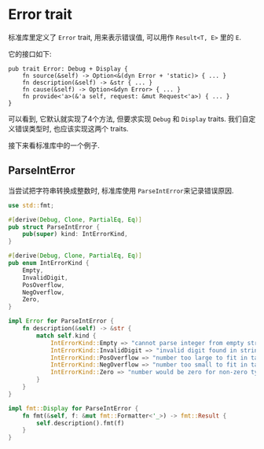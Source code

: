 # Error trait

标准库里定义了 `Error` trait, 用来表示错误值, 可以用作 `Result<T, E>` 里的 `E`.

它的接口如下:

```rust, no_run
pub trait Error: Debug + Display {
    fn source(&self) -> Option<&(dyn Error + 'static)> { ... }
    fn description(&self) -> &str { ... }
    fn cause(&self) -> Option<&dyn Error> { ... }
    fn provide<'a>(&'a self, request: &mut Request<'a>) { ... }
}
```

可以看到, 它默认就实现了4个方法, 但要求实现 `Debug` 和 `Display` traits. 我们自定义错误类型时,
也应该实现这两个 traits.

接下来看标准库中的一个例子.

## ParseIntError

当尝试把字符串转换成整数时, 标准库使用 `ParseIntError`来记录错误原因.

```rust
use std::fmt;

#[derive(Debug, Clone, PartialEq, Eq)]
pub struct ParseIntError {
    pub(super) kind: IntErrorKind,
}

#[derive(Debug, Clone, PartialEq, Eq)]
pub enum IntErrorKind {
    Empty,
    InvalidDigit,
    PosOverflow,
    NegOverflow,
    Zero,
}

impl Error for ParseIntError {
    fn description(&self) -> &str {
        match self.kind {
            IntErrorKind::Empty => "cannot parse integer from empty string",
            IntErrorKind::InvalidDigit => "invalid digit found in string",
            IntErrorKind::PosOverflow => "number too large to fit in target type",
            IntErrorKind::NegOverflow => "number too small to fit in target type",
            IntErrorKind::Zero => "number would be zero for non-zero type",
        }
    }
}

impl fmt::Display for ParseIntError {
    fn fmt(&self, f: &mut fmt::Formatter<'_>) -> fmt::Result {
        self.description().fmt(f)
    }
}
```